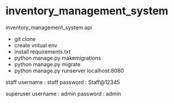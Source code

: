# inventory_management_system
inventory_management_system api


- git clone
- create vritual env
- install requirements.txt
- python manage.py makemigrations
- python manage.py migrate
- python manage.py runserver localhost:8080

staff
username : staff
password : Staff@12345


superuser
username : admin
password : admin
